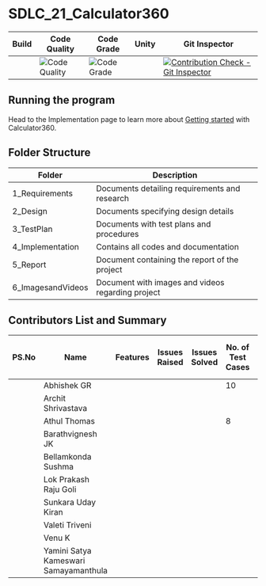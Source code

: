 # SDLC_21_Calculator360

Build | Code Quality | Code Grade | Unity | Git Inspector |
|---------|---------|-----------|---------|------------|
|        |![Code Quality](https://www.code-inspector.com/project/26748/score/svg) |   ![Code Grade](https://www.code-inspector.com/project/26748/status/svg)  || [![Contribution Check - Git Inspector](https://github.com/thomasathul/SDLC_21_Calculator360/actions/workflows/gitinspector.yml/badge.svg)](https://github.com/thomasathul/SDLC_21_Calculator360/actions/workflows/gitinspector.yml)       |

## Running the program 
Head to the Implementation page to learn more about [Getting started](https://github.com/thomasathul/SDLC_21_Calculator360/tree/main/4_Implementation#getting-started-with-calculator360) with Calculator360.

## Folder Structure
Folder                      | Description
----------------------------| -----------------------------------------
1_Requirements              | Documents detailing requirements and research
2_Design                    | Documents specifying design details
3_TestPlan                  | Documents with test plans and procedures
4_Implementation            | Contains all codes and documentation
5_Report                    | Document containing the report of the project
6_ImagesandVideos           | Document with images and videos regarding project

## Contributors List and Summary
| PS.No | Name | Features |Issues Raised | Issues Solved | No. of Test Cases | No. of Test Cases Passing |
|-----|-----|----|------|-----|-----|-----|
|     | Abhishek GR |  |      |    | 10 | 10   |
|     | Archit Shrivastava   |    |      |     |     |     |
|     |    Athul Thomas              |     |     |      |  8  |  8   |
|     |    Barathvignesh JK             |     |     |      |    |     |
|     |   Bellamkonda Sushma              |     |     |      |    |     |
|     |   Lok Prakash Raju Goli              |     |     |      |    |     |
|     |   Sunkara Uday Kiran              |     |     |      |    |     |
|     |   Valeti Triveni              |     |     |      |    |     |
|     |   Venu K              |     |     |      |    |     |
|     |  Yamini Satya Kameswari  Samayamanthula             |     |     |      |    |     |
